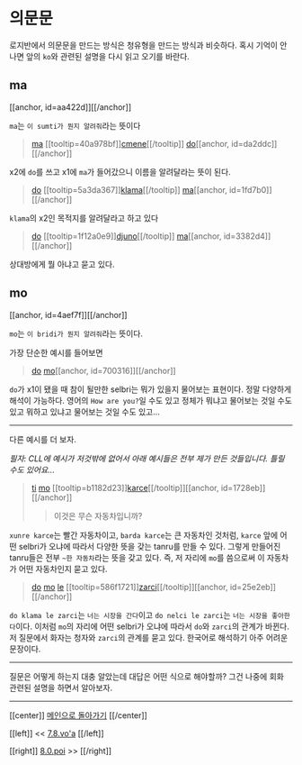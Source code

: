 # 의문문

로지반에서 의문문을 만드는 방식은 청유형을 만드는 방식과 비슷하다. 혹시 기억이 안 나면 앞의 `ko`와 관련된 설명을 다시 읽고 오기를 바란다.

## ma

[[anchor, id=aa422d]][[/anchor]]

`ma`는 `이 sumti가 뭔지 알려줘`라는 뜻이다

> [ma](07_09_의문문.html#aa422d) [[tooltip=40a978bf]][cmene](gismu.html#cmene)[[/tooltip]] [do](07_00_sumti_cmavo.html#e3d59a)[[anchor, id=da2ddc]][[/anchor]]

x2에 `do`를 쓰고 x1에 `ma`가 들어갔으니 이름을 알려달라는 뜻이 된다.

> [do](07_00_sumti_cmavo.html#e3d59a) [[tooltip=5a3da367]][klama](gismu.html#klama)[[/tooltip]] [ma](07_09_의문문.html#aa422d)[[anchor, id=1fd7b0]][[/anchor]]

`klama`의 x2인 목적지를 알려달라고 하고 있다

> [do](07_00_sumti_cmavo.html#e3d59a) [[tooltip=1f12a0e9]][djuno](gismu.html#djuno)[[/tooltip]] [ma](07_09_의문문.html#aa422d)[[anchor, id=3382d4]][[/anchor]]

상대방에게 뭘 아냐고 묻고 있다.

## mo

[[anchor, id=4aef7f]][[/anchor]]

`mo`는 `이 bridi가 뭔지 알려줘`라는 뜻이다.

가장 단순한 예시를 들어보면

> [do](07_00_sumti_cmavo.html#e3d59a) [mo](07_09_의문문.html#4aef7f)[[anchor, id=700316]][[/anchor]]

`do`가 x1이 됐을 때 참이 될만한 selbri는 뭐가 있을지 물어보는 표현이다. 정말 다양하게 해석이 가능하다. 영어의 `How are you?`일 수도 있고 정체가 뭐냐고 물어보는 것일 수도 있고 뭐하고 있냐고 물어보는 것일 수도 있고...

---

다른 예시를 더 보자.

*필자: CLL에 예시가 저것밖에 없어서 아래 예시들은 전부 제가 만든 것들입니다. 틀릴 수도 있어요...*

> [ti](07_02_ti_ta_tu.html#5f9b03) [mo](07_09_의문문.html#4aef7f) [[tooltip=b1182d23]][karce](gismu.html#karce)[[/tooltip]][[anchor, id=1728eb]][[/anchor]]
>> 이것은 무슨 자동차입니까?

`xunre karce`는 빨간 자동차이고, `barda karce`는 큰 자동차인 것처럼, `karce` 앞에 어떤 selbri가 오냐에 따라서 다양한 뜻을 갖는 tanru를 만들 수 있다. 그렇게 만들어진 tanru들은 전부 `~한 자동차`라는 뜻을 갖고 있다. 즉, 저 자리에 `mo`를 씀으로써 이 자동차가 어떤 자동차인지 묻고 있다.

> [do](07_00_sumti_cmavo.html#e3d59a) [mo](07_09_의문문.html#4aef7f) [le](06_00_le.html#fcb63c) [[tooltip=586f1721]][zarci](gismu.html#zarci)[[/tooltip]][[anchor, id=25e2eb]][[/anchor]]

`do klama le zarci`는 `너는 시장을 간다`이고 `do nelci le zarci`는 `너는 시장을 좋아한다`이다. 이처럼 `mo`의 자리에 어떤 selbri가 오냐에 따라서 `do`와 `zarci`의 관계가 바뀐다. 저 질문에서 화자는 청자와 `zarci`의 관계를 묻고 있다. 한국어로 해석하기 아주 어려운 문장이다.

---

질문은 어떻게 하는지 대충 알았는데 대답은 어떤 식으로 해야할까? 그건 나중에 회화 관련된 설명을 하면서 알아보자.

---

[[center]]
[메인으로 돌아가기](index.html)
[[/center]]

[[left]]
<< [7.8.vo'a](07_08_vo'a.html)
[[/left]]

[[right]]
[8.0.poi](08_00_poi.html) >>
[[/right]]


[^40a978bf]: [[highlight=red]]x1[[/highlight]]의 이름은 [[highlight=green]]x2[[/highlight]]이다. [[highlight=aqua]][[black]]x3[[/black]][[/highlight]]가 그렇게 부른다
[^5a3da367]: [[highlight=red]]x1[[/highlight]]이 [[highlight=green]]x2[[/highlight]]를 향해 가다, [[highlight=aqua]][[black]]x3[[/black]][[/highlight]]에서 출발해서, [[highlight=emerald]][[black]]x4[[/black]][[/highlight]]의 경로를 통해서, [[highlight=violet]]x5[[/highlight]]를 타고
[^1f12a0e9]: [[highlight=red]]x1[[/highlight]]이 [[highlight=green]]x2[[/highlight]]를 알다. [[highlight=aqua]][[black]]x3[[/black]][[/highlight]]는 [[highlight=green]]x2[[/highlight]]의 주제.
[^b1182d23]: [[highlight=red]]x1[[/highlight]]은 [[highlight=green]]x2[[/highlight]](승객)를 태우는 차/트럭이다, [[highlight=aqua]][[black]]x3[[/black]][[/highlight]](동력)로 가는
[^586f1721]: [[highlight=red]]x1[[/highlight]]은 [[highlight=green]]x2[[/highlight]]를 파는 시장이다, [[highlight=aqua]][[black]]x3[[/black]][[/highlight]]가 운영하는